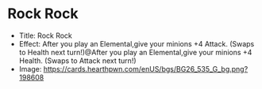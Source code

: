# Rock Rock
- Title:  Rock Rock
- Effect:  After you play an Elemental,give your minions +4 Attack. (Swaps to Health next turn!)@After you play an Elemental,give your minions +4 Health. (Swaps to Attack next turn!)
- Image:  https://cards.hearthpwn.com/enUS/bgs/BG26_535_G_bg.png?198608
